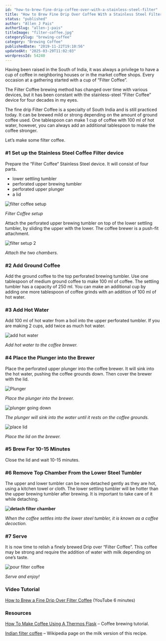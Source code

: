 ```yaml
---
id: "how-to-brew-fine-drip-coffee-over-with-a-stainless-steel-filter"
title: "How to Brew Fine Drip Over Coffee With a Stainless Steel Filter"
status: "published"
author: "Allen J Pais"
authorSlug: "allen-j-pais"
titleImage: "filter-coffee.jpg"
categorySlug: "brewing-coffee"
category: "Brewing Coffee"
publishedDate: "2019-11-22T19:10:56"
updatedAt: "2025-03-29T11:02:03"
wordpressId: 54240
---
```


Having been raised in the South of India, it was always a privilege to have a cup of coffee in neighboring houses or in the market coffee shops. Every occasion at a gathering started with a cup of “Filter Coffee”.

The Filter Coffee brewing method has changed over time with various devices, but it has been constant with the stainless-steel “Filter Coffee” device for four decades in my eyes.

The fine drip Filter Coffee is a specialty of South India and is still practiced today. It can be brewed mild or strong depending on the amount of ground coffee used. One tablespoon can make 1 cup of coffee with 100 ml of hot water, however, you can always add an additional tablespoon to make the coffee stronger.

Let’s make some filter coffee.

### #1 Set up the Stainless Steel Coffee Filter device

Prepare the “Filter Coffee“ Stainless Steel device. It will consist of four parts.

-   lower settling tumbler
-   perforated upper brewing tumbler
-   perforated upper plunger
-   a lid

![filter coffee setup](fine-drip-coffee-1.jpg)

*Filter Coffee setup*

Attach the perforated upper brewing tumbler on top of the lower settling tumbler, by sliding the upper with the lower. The coffee brewer is a push-fit attachment.

![filter setup 2](fine-drip-coffee-2.jpg)

*Attach the two chambers.*

### #2 Add Ground Coffee

Add the ground coffee to the top perforated brewing tumbler. Use one tablespoon of medium ground coffee to make 100 ml of coffee. The settling tumbler has a capacity of 250 ml. You can make an additional cup by adding one more tablespoon of coffee grinds with an addition of 100 ml of hot water.

### #3 Add Hot Water

Add 100 ml of hot water from a boil into the upper perforated tumbler. If you are making 2 cups, add twice as much hot water.

![add hot water](fine-drip-coffee-5.jpg)

*Add hot water to the coffee brewer.*

### #4 Place the Plunger into the Brewer

Place the perforated upper plunger into the coffee brewer. It will sink into the hot water, pushing the coffee grounds down. Then cover the brewer with the lid.

![Plunger](fine-drip-coffee-4.jpg)

*Place the plunger into the brewer.*

![plunger going down](fine-drip-coffee-6.jpg)

*The plunger will sink into the water until it rests on the coffee grounds.*

![place lid](fine-drip-coffee-7.jpg)

*Place the lid on the brewer.*

### #5 Brew For 10-15 Minutes

Close the lid and wait 10-15 minutes.

### #6 Remove Top Chamber From the Lower Steel Tumbler

The upper and lower tumbler can be now detached gently as they are hot, using a kitchen towel or cloth. The lower settling tumbler will be hotter than the upper brewing tumbler after brewing. It is important to take care of it while detaching.

**![detach filter chamber](filter-coffee-detach.jpg)**

*When the coffee settles into the lower steel tumbler, it is known as a coffee decoction.*

### #7 Serve

It is now time to relish a finely brewed Drip over “Filter Coffee”. This coffee may be strong and require the addition of water with milk depending on one’s taste.

![pour filter coffee](filter-coffee-pour.jpg)

*Serve and enjoy!*

### Video Tutorial

[How to Brew a Fine Drip Over Filter Coffee](https://youtu.be/pSuMGAFoZ0c) (YouTube 6 minutes)

### Resources

[How To Make Coffee Using A Thermos Flask](/how-to-make-coffee-using-a-thermos-flask/) – Coffee brewing tutorial.

[Indian filter coffee](https://en.wikipedia.org/wiki/Indian_filter_coffee) – Wikipedia page on the milk version of this recipe.
